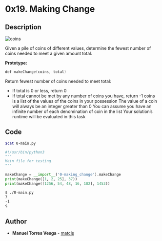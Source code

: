 # 0x19. Making Change

## Description

![coins](https://imgur.com/a3t9GsS.png)

Given a pile of coins of different values, determine the fewest number of coins needed to meet a given amount total.

**Prototype:**
```C
def makeChange(coins, total)
```
Return fewest number of coins needed to meet total:

- If total is 0 or less, return 0
- If total cannot be met by any number of coins you have, return -1
coins is a list of the values of the coins in your possession
The value of a coin will always be an integer greater than 0
You can assume you have an infinite number of each denomination of coin in the list
Your solution’s runtime will be evaluated in this task

## Code

```bash
$cat 0-main.py
```

```python
#!/usr/bin/python3
"""
Main file for testing
"""

makeChange = __import__('0-making_change').makeChange
print(makeChange([1, 2, 25], 37))
print(makeChange([1256, 54, 48, 16, 102], 1453))
```

```bash
$ ./0-main.py
7
-1
$
```

## Author
* **Manuel Torres Vesga** - [matcls](https://github.com/matcls)
